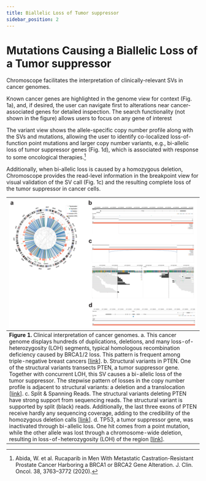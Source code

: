 ```yaml
---
title: Biallelic Loss of Tumor suppressor
sidebar_position: 2
---
```


# Mutations Causing a Biallelic Loss of a Tumor suppressor

Chromoscope facilitates the interpretation of clinically-relevant SVs in cancer genomes. 

Known cancer genes are highlighted in the genome view for context (Fig. 1a), and, if desired, the user can navigate first to alterations near cancer-associated genes for detailed inspection. The search functionality (not shown in the figure) allows users to focus on any gene of interest

The variant view shows the allele-specific copy number profile along with the SVs and mutations, allowing the user to identify co-localized loss-of-function point mutations and larger copy number variants, e.g., bi-allelic loss of tumor suppressor genes (Fig. 1d), which is associated with response to some oncological therapies.[^1]

[^1]: Abida, W. et al. Rucaparib in Men With Metastatic Castration-Resistant Prostate Cancer Harboring a BRCA1 or BRCA2 Gene Alteration. J. Clin. Oncol. 38, 3763–3772 (2020).

Additionally, when bi-allelic loss is caused by a homozygous deletion, Chromoscope provides the read-level information in the breakpoint view for visual validation of the SV call (Fig. 1c) and the resulting complete loss of the tumor suppressor in cancer cells. 

|![use-case-2](../assets/use-case-2.png)|
|---|
|**Figure 1.** Clinical interpretation of cancer genomes. a. This cancer genome displays hundreds of duplications, deletions, and many loss-of-heterozygosity (LOH) segments, typical homologous recombination deficiency caused by BRCA1/2 loss. This pattern is frequent among triple-negative breast cancers [[link](https://chromoscope.bio/?demoIndex=1&domain=-73494565.89306358-322450988.89306355&external=https://somatic-browser-test.s3.amazonaws.com/configs/cell.line.benchmark.json)]. b. Structural variants in PTEN. One of the structural variants transects PTEN, a tumor suppressor gene. Together with concurrent LOH, this SV causes a bi-allelic loss of the tumor suppressor. The stepwise pattern of losses in the copy number profile is adjacent to structural variants: a deletion and a translocation [[link](https://chromoscope.bio/?demoIndex=1&domain=1762737066.000084-1762865558.9999166&external=https://somatic-browser-test.s3.amazonaws.com/configs/cell.line.benchmark.json)]. c. Split & Spanning Reads. The structural variants deleting PTEN have strong support from sequencing reads. The structural variant is supported by split (black) reads. Additionally, the last three exons of PTEN receive hardly any sequencing coverage, adding to the credibility of the homozygous deletion calls [[link](https://chromoscope.bio/?demoIndex=1&domain=1762823513.750124-1762908325.249876&external=https://somatic-browser-test.s3.amazonaws.com/configs/cell.line.benchmark.json)]. d. TP53, a tumor suppressor gene, was inactivated through bi-allelic loss. One hit comes from a point mutation, while the other allele was lost through a chromosome-wide deletion, resulting in loss-of-heterozygosity (LOH) of the region [[link](https://chromoscope.bio/?demoIndex=0&domain=2498442611.1246943-2498473284.2567544&external=https://somatic-browser-test.s3.amazonaws.com/configs/cell.line.benchmark.json)]. |
